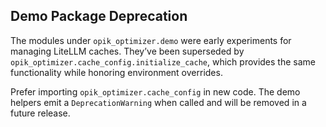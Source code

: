 ## Demo Package Deprecation

The modules under `opik_optimizer.demo` were early experiments for managing LiteLLM caches.
They’ve been superseded by `opik_optimizer.cache_config.initialize_cache`, which provides the
same functionality while honoring environment overrides.

Prefer importing `opik_optimizer.cache_config` in new code. The demo helpers emit a `DeprecationWarning`
when called and will be removed in a future release.
